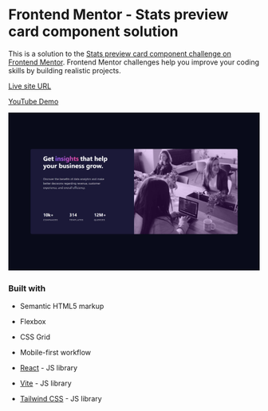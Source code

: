 # Frontend Mentor - Stats preview card component solution

This is a solution to the [Stats preview card component challenge on Frontend Mentor](https://www.frontendmentor.io/challenges/stats-preview-card-component-8JqbgoU62). Frontend Mentor challenges help you improve your coding skills by building realistic projects.


[Live site URL](https://guileless-fairy-6adaab.netlify.app/)

[YouTube Demo](https://youtu.be/AGfkDWRXZx4)


![Alt text](public/images/localhost_5173_.png)

### Built with

- Semantic HTML5 markup
- Flexbox
- CSS Grid
- Mobile-first workflow

- [React](https://reactjs.org/) - JS library
- [Vite](https://vitejs.dev/) - JS library
- [Tailwind CSS](https://tailwindcss.com/) - JS library
